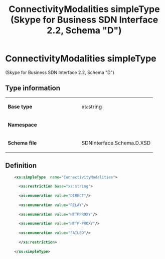 ﻿---
title: ConnectivityModalities simpleType (Skype for Business SDN Interface 2.2, Schema "D")
TOCTitle: ConnectivityModalities simpleType
ms:assetid: 67b3a37a-d9a7-aa6a-536e-446a937f9457
ms:mtpsurl: https://msdn.microsoft.com/en-us/library/Mt171046(v=office.16)
ms:contentKeyID: 65855613
ms.date: 08/24/2015
mtps_version: v=office.16
dev_langs:
- xml
---

# ConnectivityModalities simpleType 

(Skype for Business SDN Interface 2.2, Schema \"D\")


## Type information

<table>
<colgroup>
<col style="width: 50%" />
<col style="width: 50%" />
</colgroup>
<tbody>
<tr class="odd">
<td><p><strong>Base type</strong></p></td>
<td><p>xs:string</p></td>
</tr>
<tr class="even">
<td><p><strong>Namespace</strong></p></td>
<td><p></p></td>
</tr>
<tr class="odd">
<td><p><strong>Schema file</strong></p></td>
<td><p>SDNInterface.Schema.D.XSD</p></td>
</tr>
</tbody>
</table>


## Definition

``` xml
    <xs:simpleType  name="ConnectivityModalities">
    
      <xs:restriction base="xs:string">
    
      <xs:enumeration value="DIRECT"/>
    
      <xs:enumeration value="RELAY"/>
    
      <xs:enumeration value="HTTPPROXY"/>
    
      <xs:enumeration value="HTTP-PROXY"/>
    
      <xs:enumeration value="FAILED"/>
    
      </xs:restriction>
      
    </xs:simpleType>
  
```

